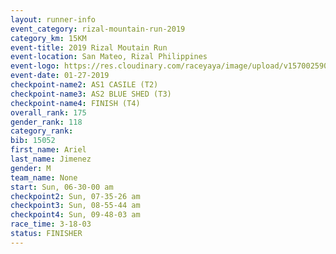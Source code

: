 ```yaml
---
layout: runner-info 
event_category: rizal-mountain-run-2019 
category_km: 15KM 
event-title: 2019 Rizal Moutain Run 
event-location: San Mateo, Rizal Philippines 
event-logo: https://res.cloudinary.com/raceyaya/image/upload/v1570025909/logo/rizal-mountain_gkfete.jpg 
event-date: 01-27-2019 
checkpoint-name2: AS1 CASILE (T2) 
checkpoint-name3: AS2 BLUE SHED (T3) 
checkpoint-name4: FINISH (T4) 
overall_rank: 175
gender_rank: 118
category_rank: 
bib: 15052
first_name: Ariel
last_name: Jimenez
gender: M
team_name: None
start: Sun, 06-30-00 am
checkpoint2: Sun, 07-35-26 am
checkpoint3: Sun, 08-55-44 am
checkpoint4: Sun, 09-48-03 am
race_time: 3-18-03
status: FINISHER
---
```

